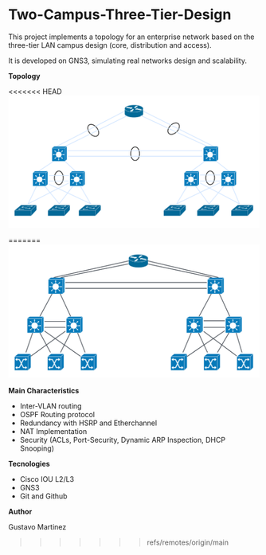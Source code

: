 # Two-Campus-Three-Tier-Design

This project implements a topology for an enterprise network based on the three-tier LAN campus design (core, distribution and access).

It is developed on GNS3, simulating real networks design and scalability.

**Topology**

<<<<<<< HEAD
![Topología de red](diagrams/topology.png)

=======
![Topología de red](diagrams/topologia.png)


**Main Characteristics**

- Inter-VLAN routing
- OSPF Routing protocol
- Redundancy with HSRP and Etherchannel
- NAT Implementation
- Security (ACLs, Port-Security, Dynamic ARP Inspection, DHCP Snooping)

**Tecnologies**

- Cisco IOU L2/L3
- GNS3
- Git and Github



**Author** 

Gustavo Martinez
>>>>>>> refs/remotes/origin/main
